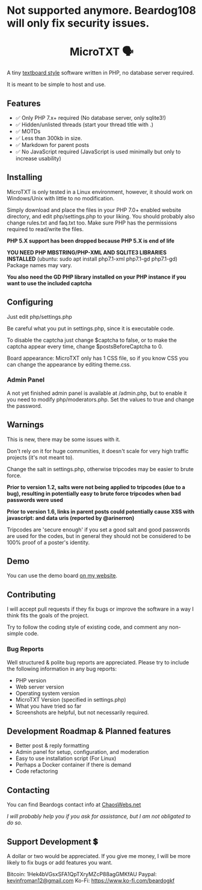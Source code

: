 # Not supported anymore. Beardog108 will only fix security issues.

<h1 align="center"> MicroTXT  🗣️️</h1>

A tiny [textboard style](https://en.wikipedia.org/wiki/Textboard) software written in PHP, no database server required.

It is meant to be simple to host and use.

## Features

* ✅ Only PHP 7.x+ required (No database server, only sqlite3!)
* ✅ Hidden/unlisted threads (start your thread title with .)
* ✅ MOTDs
* ✅ Less than 300kb in size.
* ✅ Markdown for parent posts
* ✅ No JavaScript required (JavaScript is used minimally but only to increase usability)

## Installing

MicroTXT is only tested in a Linux environment, however, it should work on Windows/Unix with little to no modification.

Simply download and place the files in your PHP 7.0+ enabled website directory, and edit php/settings.php to your liking. You should probably also change rules.txt and faq.txt too. Make sure PHP has the permissions required to read/write the files.

**PHP 5.X support has been dropped because PHP 5.X is end of life**

**YOU NEED PHP MBSTRING/PHP-XML AND SQLITE3 LIBRARIES INSTALLED** (ubuntu: sudo apt install php7.1-xml php7.1-gd php7.1-gd) Package names may vary.

**You also need the GD PHP library installed on your PHP instance if you want to use the included captcha**

## Configuring

Just edit php/settings.php

Be careful what you put in settings.php, since it is executable code.

To disable the captcha just change $captcha to false, or to make the captcha appear every time, change $postsBeforeCaptcha to 0.

Board appearance: MicroTXT only has 1 CSS file, so if you know CSS you can change the appearance by editing theme.css.

### Admin Panel

A not yet finished admin panel is available at /admin.php, but to enable it you need to modify php/moderators.php. Set the values to true and change the password.

## Warnings

This is new, there may be some issues with it.

Don't rely on it for huge communities, it doesn't scale for very high traffic projects (it's not meant to).

Change the salt in settings.php, otherwise tripcodes may be easier to brute force.

**Prior to version 1.2, salts were not being applied to tripcodes (due to a bug), resulting in potentially easy to brute force tripcodes when bad passwords were used**

**Prior to version 1.6, links in parent posts could potentially cause XSS with javascript: and data uris (reported by @arinerron)**

Tripcodes are 'secure enough' if you set a good salt and good passwords are used for the codes, but in general they should not be considered to be 100% proof of a poster's identity.

## Demo

You can use the demo board [on my website](https://www.chaoswebs.net/mt/).

## Contributing

I will accept pull requests if they fix bugs or improve the software in a way I think fits the goals of the project.

Try to follow the coding style of existing code, and comment any non-simple code.

### Bug Reports

Well structured & polite bug reports are appreciated. Please try to include the following information in any bug reports:

* PHP version
* Web server version
* Operating system version
* MicroTXT Version (specified in settings.php)
* What you have tried so far
* Screenshots are helpful, but not necessarily required.

## Development Roadmap & Planned features

* Better post & reply formatting
* Admin panel for setup, configuration, and moderation
* Easy to use installation script (For Linux)
* Perhaps a Docker container if there is demand
* Code refactoring

## Contacting

You can find Beardogs contact info at [ChaosWebs.net](https://www.chaoswebs.net/)

*I will probably help you if you ask for assistance, but I am not obligated to do so.*

## Support Development 💲

A dollar or two would be appreciated. If you give me money, I will be more likely to fix bugs or add features you want.


Bitcoin: 1Hek4bVGsxSFA1QpTXryMZcP88agGMKfAU
Paypal: kevinfroman12@gmail.com
Ko-Fi: https://www.ko-fi.com/beardogkf
